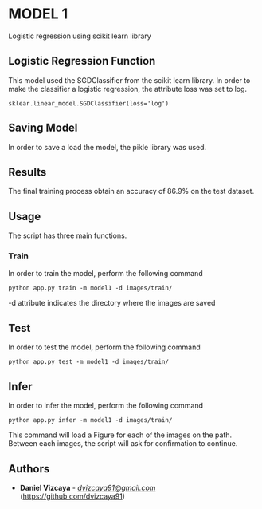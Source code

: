 # MODEL 1

Logistic regression using scikit learn library

## Logistic Regression Function

This model used the SGDClassifier from the scikit learn library. In order to make the classifier a logistic regression, the attribute loss was set to log. 

```
sklear.linear_model.SGDClassifier(loss='log')
```

## Saving Model

In order to save a load the model, the pikle library was used.

## Results

The final training process obtain an accuracy of 86.9% on the test dataset.

## Usage

The script has three main functions. 

### Train

In order to train the model, perform the following command

```
python app.py train -m model1 -d images/train/
```

-d attribute indicates the directory where the images are saved

## Test

In order to test the model, perform the following command

```
python app.py test -m model1 -d images/train/
```

## Infer

In order to infer the model, perform the following command

```
python app.py infer -m model1 -d images/train/
```

This command will load a Figure for each of the images on the path. Between each images, the script will ask for confirmation to continue.

## Authors

* **Daniel Vizcaya** - *dvizcaya91@gmail.com* (https://github.com/dvizcaya91)



